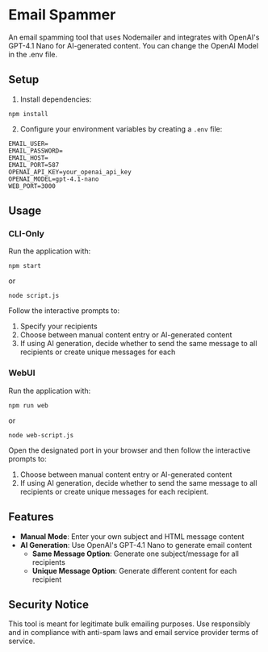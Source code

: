 # Email Spammer

An email spamming tool that uses Nodemailer and integrates with OpenAI's GPT-4.1 Nano for AI-generated content. You can change the OpenAI Model in the .env file.

## Setup

1. Install dependencies:
```
npm install
```

2. Configure your environment variables by creating a `.env` file:
```
EMAIL_USER=
EMAIL_PASSWORD=
EMAIL_HOST=
EMAIL_PORT=587
OPENAI_API_KEY=your_openai_api_key
OPENAI_MODEL=gpt-4.1-nano
WEB_PORT=3000
```

## Usage

### CLI-Only
Run the application with:
```
npm start
```
or
```
node script.js
```

Follow the interactive prompts to:
1. Specify your recipients
2. Choose between manual content entry or AI-generated content
3. If using AI generation, decide whether to send the same message to all recipients or create unique messages for each

### WebUI
Run the application with:
```
npm run web
```
or
```
node web-script.js
```
Open the designated port in your browser and then follow the interactive prompts to:
1. Choose between manual content entry or AI-generated content
2. If using AI generation, decide whether to send the same message to all recipients or create unique messages for each recipient.

## Features

- **Manual Mode**: Enter your own subject and HTML message content
- **AI Generation**: Use OpenAI's GPT-4.1 Nano to generate email content
  - **Same Message Option**: Generate one subject/message for all recipients
  - **Unique Message Option**: Generate different content for each recipient

## Security Notice

This tool is meant for legitimate bulk emailing purposes. Use responsibly and in compliance with anti-spam laws and email service provider terms of service.
